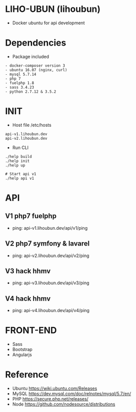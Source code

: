 # LIHO-UBUN (lihoubun)
- Docker ubuntu for api development 

# Dependencies
- Package included
```
- docker-composer version 3
- ubuntu 16.07 (nginx, curl)
- mysql 5.7.14
- php 7
- fuelphp 1.8
- sass 3.4.23
- python 2.7.12 & 3.5.2
```

# INIT
- Host file /etc/hosts
```
api-v1.lihoubun.dev
api-v2.lihoubun.dev
```
- Run CLI
```
./help build
./help init
./help up

# Start api v1
./help api v1
```

# API
## V1 php7 fuelphp
- ping: api-v1.lihoubun.dev/api/v1/ping
## V2 php7 symfony & lavarel
- ping: api-v2.lihoubun.dev/api/v2/ping
## V3 hack hhmv
- ping: api-v3.lihoubun.dev/api/v3/ping
## V4 hack hhmv
- ping: api-v4.lihoubun.dev/api/v4/ping

# FRONT-END
- Sass
- Bootstrap
- Angularjs

# Reference
- Ubuntu https://wiki.ubuntu.com/Releases
- MySQL https://dev.mysql.com/doc/relnotes/mysql/5.7/en/
- PHP https://secure.php.net/releases/
- Node https://github.com/nodesource/distributions
